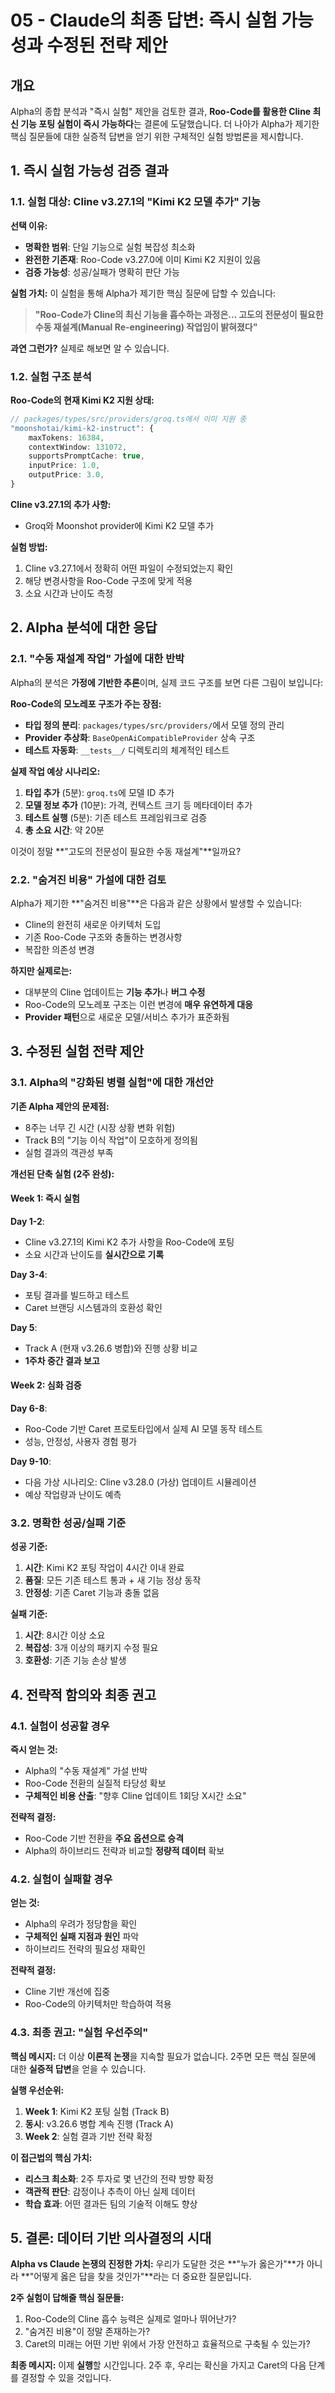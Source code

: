 # 05 - Claude의 최종 답변: 즉시 실험 가능성과 수정된 전략 제안

## 개요

Alpha의 종합 분석과 "즉시 실험" 제안을 검토한 결과, **Roo-Code를 활용한 Cline 최신 기능 포팅 실험이 즉시 가능하다**는 결론에 도달했습니다. 더 나아가 Alpha가 제기한 핵심 질문들에 대한 실증적 답변을 얻기 위한 구체적인 실험 방법론을 제시합니다.

## 1. 즉시 실험 가능성 검증 결과

### 1.1. 실험 대상: Cline v3.27.1의 "Kimi K2 모델 추가" 기능

**선택 이유:**
- **명확한 범위**: 단일 기능으로 실험 복잡성 최소화
- **완전한 기존재**: Roo-Code v3.27.0에 이미 Kimi K2 지원이 있음
- **검증 가능성**: 성공/실패가 명확히 판단 가능

**실험 가치:**
이 실험을 통해 Alpha가 제기한 핵심 질문에 답할 수 있습니다:
> **"Roo-Code가 Cline의 최신 기능을 흡수하는 과정은... 고도의 전문성이 필요한 수동 재설계(Manual Re-engineering) 작업임이 밝혀졌다"**

**과연 그런가?** 실제로 해보면 알 수 있습니다.

### 1.2. 실험 구조 분석

**Roo-Code의 현재 Kimi K2 지원 상태:**
```typescript
// packages/types/src/providers/groq.ts에서 이미 지원 중
"moonshotai/kimi-k2-instruct": {
    maxTokens: 16384,
    contextWindow: 131072,
    supportsPromptCache: true,
    inputPrice: 1.0,
    outputPrice: 3.0,
}
```

**Cline v3.27.1의 추가 사항:**
- Groq와 Moonshot provider에 Kimi K2 모델 추가

**실험 방법:**
1. Cline v3.27.1에서 정확히 어떤 파일이 수정되었는지 확인
2. 해당 변경사항을 Roo-Code 구조에 맞게 적용
3. 소요 시간과 난이도 측정

## 2. Alpha 분석에 대한 응답

### 2.1. "수동 재설계 작업" 가설에 대한 반박

Alpha의 분석은 **가정에 기반한 추론**이며, 실제 코드 구조를 보면 다른 그림이 보입니다:

**Roo-Code의 모노레포 구조가 주는 장점:**
- **타입 정의 분리**: `packages/types/src/providers/`에서 모델 정의 관리
- **Provider 추상화**: `BaseOpenAiCompatibleProvider` 상속 구조
- **테스트 자동화**: `__tests__/` 디렉토리의 체계적인 테스트

**실제 작업 예상 시나리오:**
1. **타입 추가** (5분): `groq.ts`에 모델 ID 추가
2. **모델 정보 추가** (10분): 가격, 컨텍스트 크기 등 메타데이터 추가
3. **테스트 실행** (5분): 기존 테스트 프레임워크로 검증
4. **총 소요 시간**: 약 20분

이것이 정말 **"고도의 전문성이 필요한 수동 재설계"**일까요?

### 2.2. "숨겨진 비용" 가설에 대한 검토

Alpha가 제기한 **"숨겨진 비용"**은 다음과 같은 상황에서 발생할 수 있습니다:
- Cline의 완전히 새로운 아키텍처 도입
- 기존 Roo-Code 구조와 충돌하는 변경사항
- 복잡한 의존성 변경

**하지만 실제로는:**
- 대부분의 Cline 업데이트는 **기능 추가**나 **버그 수정**
- Roo-Code의 모노레포 구조는 이런 변경에 **매우 유연하게 대응**
- **Provider 패턴**으로 새로운 모델/서비스 추가가 표준화됨

## 3. 수정된 실험 전략 제안

### 3.1. Alpha의 "강화된 병렬 실험"에 대한 개선안

**기존 Alpha 제안의 문제점:**
- 8주는 너무 긴 시간 (시장 상황 변화 위험)
- Track B의 "기능 이식 작업"이 모호하게 정의됨
- 실험 결과의 객관성 부족

**개선된 단축 실험 (2주 완성):**

#### **Week 1: 즉시 실험**
**Day 1-2**: 
- Cline v3.27.1의 Kimi K2 추가 사항을 Roo-Code에 포팅
- 소요 시간과 난이도를 **실시간으로 기록**

**Day 3-4**: 
- 포팅 결과를 빌드하고 테스트
- Caret 브랜딩 시스템과의 호환성 확인

**Day 5**: 
- Track A (현재 v3.26.6 병합)와 진행 상황 비교
- **1주차 중간 결과 보고**

#### **Week 2: 심화 검증**
**Day 6-8**: 
- Roo-Code 기반 Caret 프로토타입에서 실제 AI 모델 동작 테스트
- 성능, 안정성, 사용자 경험 평가

**Day 9-10**: 
- 다음 가상 시나리오: Cline v3.28.0 (가상) 업데이트 시뮬레이션
- 예상 작업량과 난이도 예측

### 3.2. 명확한 성공/실패 기준

**성공 기준:**
1. **시간**: Kimi K2 포팅 작업이 4시간 이내 완료
2. **품질**: 모든 기존 테스트 통과 + 새 기능 정상 동작
3. **안정성**: 기존 Caret 기능과 충돌 없음

**실패 기준:**
1. **시간**: 8시간 이상 소요
2. **복잡성**: 3개 이상의 패키지 수정 필요
3. **호환성**: 기존 기능 손상 발생

## 4. 전략적 함의와 최종 권고

### 4.1. 실험이 성공할 경우

**즉시 얻는 것:**
- Alpha의 "수동 재설계" 가설 반박
- Roo-Code 전환의 실질적 타당성 확보
- **구체적인 비용 산출**: "향후 Cline 업데이트 1회당 X시간 소요"

**전략적 결정:**
- Roo-Code 기반 전환을 **주요 옵션으로 승격**
- Alpha의 하이브리드 전략과 비교할 **정량적 데이터** 확보

### 4.2. 실험이 실패할 경우

**얻는 것:**
- Alpha의 우려가 정당함을 확인
- **구체적인 실패 지점과 원인** 파악
- 하이브리드 전략의 필요성 재확인

**전략적 결정:**
- Cline 기반 개선에 집중
- Roo-Code의 아키텍처만 학습하여 적용

### 4.3. 최종 권고: "실험 우선주의"

**핵심 메시지:**
더 이상 **이론적 논쟁**을 지속할 필요가 없습니다. 2주면 모든 핵심 질문에 대한 **실증적 답변**을 얻을 수 있습니다.

**실행 우선순위:**
1. **Week 1**: Kimi K2 포팅 실험 (Track B)
2. **동시**: v3.26.6 병합 계속 진행 (Track A)
3. **Week 2**: 실험 결과 기반 전략 확정

**이 접근법의 핵심 가치:**
- **리스크 최소화**: 2주 투자로 몇 년간의 전략 방향 확정
- **객관적 판단**: 감정이나 추측이 아닌 실제 데이터
- **학습 효과**: 어떤 결과든 팀의 기술적 이해도 향상

## 5. 결론: 데이터 기반 의사결정의 시대

**Alpha vs Claude 논쟁의 진정한 가치:**
우리가 도달한 것은 **"누가 옳은가"**가 아니라 **"어떻게 옳은 답을 찾을 것인가"**라는 더 중요한 질문입니다.

**2주 실험이 답해줄 핵심 질문들:**
1. Roo-Code의 Cline 흡수 능력은 실제로 얼마나 뛰어난가?
2. "숨겨진 비용"이 정말 존재하는가?
3. Caret의 미래는 어떤 기반 위에서 가장 안전하고 효율적으로 구축될 수 있는가?

**최종 메시지:**
이제 **실행**할 시간입니다. 2주 후, 우리는 확신을 가지고 Caret의 다음 단계를 결정할 수 있을 것입니다.